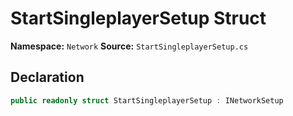 # StartSingleplayerSetup Struct

**Namespace:** `Network`
**Source:** `StartSingleplayerSetup.cs`

## Declaration

```csharp
public readonly struct StartSingleplayerSetup : INetworkSetup
```

